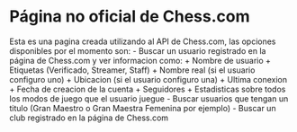 # Página no oficial de Chess.com

Esta es una pagina creada utilizando al API de Chess.com, las opciones disponibles por el momento son:
    - Buscar un usuario registrado en la página de Chess.com y ver informacion como:
        + Nombre de usuario
        + Etiquetas (Verificado, Streamer, Staff)
        + Nombre real (si el usuario configuro uno)
        + Ubicacion (si el usuario configuro una)
        + Ultima conexion
        + Fecha de creacion de la cuenta
        + Seguidores
        + Estadisticas sobre todos los modos de juego que el usuario juegue
    - Buscar usuarios que tengan un titulo (Gran Maestro o Gran Maestra Femenina por ejemplo)
    - Buscar un club registrado en la página de Chess.com
